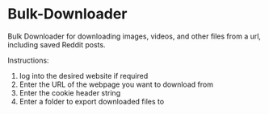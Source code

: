 # Bulk-Downloader
Bulk Downloader for downloading images, videos, and other files from a url, including saved Reddit posts.

Instructions:
1. log into the desired website if required
2. Enter the URL of the webpage you want to download from
3. Enter the cookie header string
4. Enter a folder to export downloaded files to
